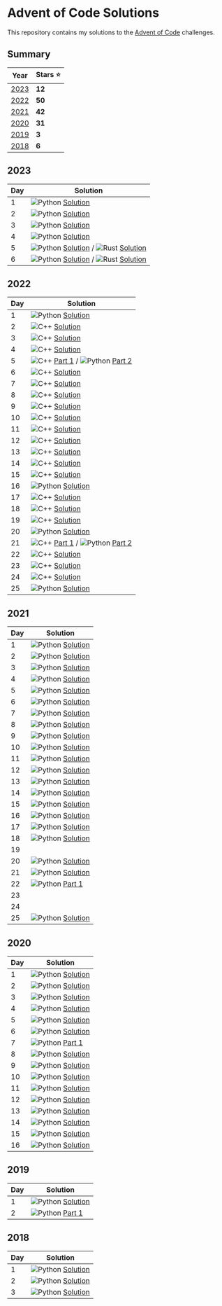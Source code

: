 # Advent of Code Solutions

This repository contains my solutions to the [Advent of Code](https://adventofcode.com/) challenges.

## Summary

| Year          | Stars ⭐️ |
|---------------|----------|
| [2023](#2023) | **12**   |
| [2022](#2022) | **50**   |
| [2021](#2021) | **42**   |
| [2020](#2020) | **31**   |
| [2019](#2019) | **3**    |
| [2018](#2018) | **6**    |

## 2023

| Day | Solution                                                                                                                                                                                                                                                                                                                                                   |
|-----|------------------------------------------------------------------------------------------------------------------------------------------------------------------------------------------------------------------------------------------------------------------------------------------------------------------------------------------------------------|
| 1   | ![Python](https://upload.wikimedia.org/wikipedia/commons/thumb/c/c3/Python-logo-notext.svg/14px-Python-logo-notext.svg.png) [Solution](2023/day_01.py)                                                                                                                                                                                                     |
| 2   | ![Python](https://upload.wikimedia.org/wikipedia/commons/thumb/c/c3/Python-logo-notext.svg/14px-Python-logo-notext.svg.png) [Solution](2023/day_02.py)                                                                                                                                                                                                     |
| 3   | ![Python](https://upload.wikimedia.org/wikipedia/commons/thumb/c/c3/Python-logo-notext.svg/14px-Python-logo-notext.svg.png) [Solution](2023/day_03.py)                                                                                                                                                                                                     |
| 4   | ![Python](https://upload.wikimedia.org/wikipedia/commons/thumb/c/c3/Python-logo-notext.svg/14px-Python-logo-notext.svg.png) [Solution](2023/day_04.py)                                                                                                                                                                                                     |
| 5   | ![Python](https://upload.wikimedia.org/wikipedia/commons/thumb/c/c3/Python-logo-notext.svg/14px-Python-logo-notext.svg.png) [Solution](2023/day_05.py) / ![Rust](https://upload.wikimedia.org/wikipedia/commons/thumb/d/d5/Rust_programming_language_black_logo.svg/14px-Rust_programming_language_black_logo.svg.png) [Solution](2023/day_05/src/main.rs) |
| 6   | ![Python](https://upload.wikimedia.org/wikipedia/commons/thumb/c/c3/Python-logo-notext.svg/14px-Python-logo-notext.svg.png) [Solution](2023/day_06.py) / ![Rust](https://upload.wikimedia.org/wikipedia/commons/thumb/d/d5/Rust_programming_language_black_logo.svg/14px-Rust_programming_language_black_logo.svg.png) [Solution](2023/day_06/src/main.rs) |

## 2022

| Day | Solution                                                                                                                                                                                                                                                                                              |
|-----|-------------------------------------------------------------------------------------------------------------------------------------------------------------------------------------------------------------------------------------------------------------------------------------------------------|
| 1   | ![Python](https://upload.wikimedia.org/wikipedia/commons/thumb/c/c3/Python-logo-notext.svg/14px-Python-logo-notext.svg.png) [Solution](2022/day_01.py)                                                                                                                                                |
| 2   | ![C++](https://upload.wikimedia.org/wikipedia/commons/thumb/1/18/ISO_C%2B%2B_Logo.svg/14px-ISO_C%2B%2B_Logo.svg.png) [Solution](2022/day_02.cpp)                                                                                                                                                      |
| 3   | ![C++](https://upload.wikimedia.org/wikipedia/commons/thumb/1/18/ISO_C%2B%2B_Logo.svg/14px-ISO_C%2B%2B_Logo.svg.png) [Solution](2022/day_02.cpp)                                                                                                                                                      |
| 4   | ![C++](https://upload.wikimedia.org/wikipedia/commons/thumb/1/18/ISO_C%2B%2B_Logo.svg/14px-ISO_C%2B%2B_Logo.svg.png) [Solution](2022/day_02.cpp)                                                                                                                                                      |
| 5   | ![C++](https://upload.wikimedia.org/wikipedia/commons/thumb/1/18/ISO_C%2B%2B_Logo.svg/14px-ISO_C%2B%2B_Logo.svg.png) [Part 1](2022/day_05.cpp) / ![Python](https://upload.wikimedia.org/wikipedia/commons/thumb/c/c3/Python-logo-notext.svg/14px-Python-logo-notext.svg.png) [Part 2](2022/day_05.py) |
| 6   | ![C++](https://upload.wikimedia.org/wikipedia/commons/thumb/1/18/ISO_C%2B%2B_Logo.svg/14px-ISO_C%2B%2B_Logo.svg.png) [Solution](2022/day_06.cpp)                                                                                                                                                      |
| 7   | ![C++](https://upload.wikimedia.org/wikipedia/commons/thumb/1/18/ISO_C%2B%2B_Logo.svg/14px-ISO_C%2B%2B_Logo.svg.png) [Solution](2022/day_07.cpp)                                                                                                                                                      |
| 8   | ![C++](https://upload.wikimedia.org/wikipedia/commons/thumb/1/18/ISO_C%2B%2B_Logo.svg/14px-ISO_C%2B%2B_Logo.svg.png) [Solution](2022/day_08.cpp)                                                                                                                                                      |
| 9   | ![C++](https://upload.wikimedia.org/wikipedia/commons/thumb/1/18/ISO_C%2B%2B_Logo.svg/14px-ISO_C%2B%2B_Logo.svg.png) [Solution](2022/day_09.cpp)                                                                                                                                                      |
| 10  | ![C++](https://upload.wikimedia.org/wikipedia/commons/thumb/1/18/ISO_C%2B%2B_Logo.svg/14px-ISO_C%2B%2B_Logo.svg.png) [Solution](2022/day_10.cpp)                                                                                                                                                      |
| 11  | ![C++](https://upload.wikimedia.org/wikipedia/commons/thumb/1/18/ISO_C%2B%2B_Logo.svg/14px-ISO_C%2B%2B_Logo.svg.png) [Solution](2022/day_11.cpp)                                                                                                                                                      |
| 12  | ![C++](https://upload.wikimedia.org/wikipedia/commons/thumb/1/18/ISO_C%2B%2B_Logo.svg/14px-ISO_C%2B%2B_Logo.svg.png) [Solution](2022/day_12.cpp)                                                                                                                                                      |
| 13  | ![C++](https://upload.wikimedia.org/wikipedia/commons/thumb/1/18/ISO_C%2B%2B_Logo.svg/14px-ISO_C%2B%2B_Logo.svg.png) [Solution](2022/day_13.cpp)                                                                                                                                                      |
| 14  | ![C++](https://upload.wikimedia.org/wikipedia/commons/thumb/1/18/ISO_C%2B%2B_Logo.svg/14px-ISO_C%2B%2B_Logo.svg.png) [Solution](2022/day_14.cpp)                                                                                                                                                      |
| 15  | ![C++](https://upload.wikimedia.org/wikipedia/commons/thumb/1/18/ISO_C%2B%2B_Logo.svg/14px-ISO_C%2B%2B_Logo.svg.png) [Solution](2022/day_15.cpp)                                                                                                                                                      |
| 16  | ![Python](https://upload.wikimedia.org/wikipedia/commons/thumb/c/c3/Python-logo-notext.svg/14px-Python-logo-notext.svg.png) [Solution](2022/day_16.py)                                                                                                                                                |
| 17  | ![C++](https://upload.wikimedia.org/wikipedia/commons/thumb/1/18/ISO_C%2B%2B_Logo.svg/14px-ISO_C%2B%2B_Logo.svg.png) [Solution](2022/day_17.cpp)                                                                                                                                                      |
| 18  | ![C++](https://upload.wikimedia.org/wikipedia/commons/thumb/1/18/ISO_C%2B%2B_Logo.svg/14px-ISO_C%2B%2B_Logo.svg.png) [Solution](2022/day_18.cpp)                                                                                                                                                      |
| 19  | ![C++](https://upload.wikimedia.org/wikipedia/commons/thumb/1/18/ISO_C%2B%2B_Logo.svg/14px-ISO_C%2B%2B_Logo.svg.png) [Solution](2022/day_19.cpp)                                                                                                                                                      |
| 20  | ![Python](https://upload.wikimedia.org/wikipedia/commons/thumb/c/c3/Python-logo-notext.svg/14px-Python-logo-notext.svg.png) [Solution](2022/day_20.py)                                                                                                                                                |
| 21  | ![C++](https://upload.wikimedia.org/wikipedia/commons/thumb/1/18/ISO_C%2B%2B_Logo.svg/14px-ISO_C%2B%2B_Logo.svg.png) [Part 1](2022/day_21.cpp) / ![Python](https://upload.wikimedia.org/wikipedia/commons/thumb/c/c3/Python-logo-notext.svg/14px-Python-logo-notext.svg.png) [Part 2](2022/day_21.py) |
| 22  | ![C++](https://upload.wikimedia.org/wikipedia/commons/thumb/1/18/ISO_C%2B%2B_Logo.svg/14px-ISO_C%2B%2B_Logo.svg.png) [Solution](2022/day_22.cpp)                                                                                                                                                      |
| 23  | ![C++](https://upload.wikimedia.org/wikipedia/commons/thumb/1/18/ISO_C%2B%2B_Logo.svg/14px-ISO_C%2B%2B_Logo.svg.png) [Solution](2022/day_23.cpp)                                                                                                                                                      |
| 24  | ![C++](https://upload.wikimedia.org/wikipedia/commons/thumb/1/18/ISO_C%2B%2B_Logo.svg/14px-ISO_C%2B%2B_Logo.svg.png) [Solution](2022/day_24.cpp)                                                                                                                                                      |
| 25  | ![Python](https://upload.wikimedia.org/wikipedia/commons/thumb/c/c3/Python-logo-notext.svg/14px-Python-logo-notext.svg.png) [Solution](2022/day_25.py)                                                                                                                                                |

## 2021

| Day | Solution                                                                                                                                               |
|-----|--------------------------------------------------------------------------------------------------------------------------------------------------------|
| 1   | ![Python](https://upload.wikimedia.org/wikipedia/commons/thumb/c/c3/Python-logo-notext.svg/14px-Python-logo-notext.svg.png) [Solution](2021/day_01.py) |
| 2   | ![Python](https://upload.wikimedia.org/wikipedia/commons/thumb/c/c3/Python-logo-notext.svg/14px-Python-logo-notext.svg.png) [Solution](2021/day_02.py) |
| 3   | ![Python](https://upload.wikimedia.org/wikipedia/commons/thumb/c/c3/Python-logo-notext.svg/14px-Python-logo-notext.svg.png) [Solution](2021/day_03.py) |
| 4   | ![Python](https://upload.wikimedia.org/wikipedia/commons/thumb/c/c3/Python-logo-notext.svg/14px-Python-logo-notext.svg.png) [Solution](2021/day_04.py) |
| 5   | ![Python](https://upload.wikimedia.org/wikipedia/commons/thumb/c/c3/Python-logo-notext.svg/14px-Python-logo-notext.svg.png) [Solution](2021/day_05.py) |
| 6   | ![Python](https://upload.wikimedia.org/wikipedia/commons/thumb/c/c3/Python-logo-notext.svg/14px-Python-logo-notext.svg.png) [Solution](2021/day_06.py) |
| 7   | ![Python](https://upload.wikimedia.org/wikipedia/commons/thumb/c/c3/Python-logo-notext.svg/14px-Python-logo-notext.svg.png) [Solution](2021/day_07.py) |
| 8   | ![Python](https://upload.wikimedia.org/wikipedia/commons/thumb/c/c3/Python-logo-notext.svg/14px-Python-logo-notext.svg.png) [Solution](2021/day_08.py) |
| 9   | ![Python](https://upload.wikimedia.org/wikipedia/commons/thumb/c/c3/Python-logo-notext.svg/14px-Python-logo-notext.svg.png) [Solution](2021/day_09.py) |
| 10  | ![Python](https://upload.wikimedia.org/wikipedia/commons/thumb/c/c3/Python-logo-notext.svg/14px-Python-logo-notext.svg.png) [Solution](2021/day_10.py) |
| 11  | ![Python](https://upload.wikimedia.org/wikipedia/commons/thumb/c/c3/Python-logo-notext.svg/14px-Python-logo-notext.svg.png) [Solution](2021/day_11.py) |
| 12  | ![Python](https://upload.wikimedia.org/wikipedia/commons/thumb/c/c3/Python-logo-notext.svg/14px-Python-logo-notext.svg.png) [Solution](2021/day_12.py) |
| 13  | ![Python](https://upload.wikimedia.org/wikipedia/commons/thumb/c/c3/Python-logo-notext.svg/14px-Python-logo-notext.svg.png) [Solution](2021/day_13.py) |
| 14  | ![Python](https://upload.wikimedia.org/wikipedia/commons/thumb/c/c3/Python-logo-notext.svg/14px-Python-logo-notext.svg.png) [Solution](2021/day_14.py) |
| 15  | ![Python](https://upload.wikimedia.org/wikipedia/commons/thumb/c/c3/Python-logo-notext.svg/14px-Python-logo-notext.svg.png) [Solution](2021/day_15.py) |
| 16  | ![Python](https://upload.wikimedia.org/wikipedia/commons/thumb/c/c3/Python-logo-notext.svg/14px-Python-logo-notext.svg.png) [Solution](2021/day_16.py) |
| 17  | ![Python](https://upload.wikimedia.org/wikipedia/commons/thumb/c/c3/Python-logo-notext.svg/14px-Python-logo-notext.svg.png) [Solution](2021/day_17.py) |
| 18  | ![Python](https://upload.wikimedia.org/wikipedia/commons/thumb/c/c3/Python-logo-notext.svg/14px-Python-logo-notext.svg.png) [Solution](2021/day_18.py) |
| 19  |                                                                                                                                                        |
| 20  | ![Python](https://upload.wikimedia.org/wikipedia/commons/thumb/c/c3/Python-logo-notext.svg/14px-Python-logo-notext.svg.png) [Solution](2021/day_20.py) |
| 21  | ![Python](https://upload.wikimedia.org/wikipedia/commons/thumb/c/c3/Python-logo-notext.svg/14px-Python-logo-notext.svg.png) [Solution](2021/day_21.py) |
| 22  | ![Python](https://upload.wikimedia.org/wikipedia/commons/thumb/c/c3/Python-logo-notext.svg/14px-Python-logo-notext.svg.png) [Part 1](2021/day_22.py)   |
| 23  |                                                                                                                                                        |
| 24  |                                                                                                                                                        |
| 25  | ![Python](https://upload.wikimedia.org/wikipedia/commons/thumb/c/c3/Python-logo-notext.svg/14px-Python-logo-notext.svg.png) [Solution](2021/day_25.py) |

## 2020

| Day | Solution                                                                                                                                               |
|-----|--------------------------------------------------------------------------------------------------------------------------------------------------------|
| 1   | ![Python](https://upload.wikimedia.org/wikipedia/commons/thumb/c/c3/Python-logo-notext.svg/14px-Python-logo-notext.svg.png) [Solution](2020/day_01.py) |
| 2   | ![Python](https://upload.wikimedia.org/wikipedia/commons/thumb/c/c3/Python-logo-notext.svg/14px-Python-logo-notext.svg.png) [Solution](2020/day_02.py) |
| 3   | ![Python](https://upload.wikimedia.org/wikipedia/commons/thumb/c/c3/Python-logo-notext.svg/14px-Python-logo-notext.svg.png) [Solution](2020/day_03.py) |
| 4   | ![Python](https://upload.wikimedia.org/wikipedia/commons/thumb/c/c3/Python-logo-notext.svg/14px-Python-logo-notext.svg.png) [Solution](2020/day_04.py) |
| 5   | ![Python](https://upload.wikimedia.org/wikipedia/commons/thumb/c/c3/Python-logo-notext.svg/14px-Python-logo-notext.svg.png) [Solution](2020/day_05.py) |
| 6   | ![Python](https://upload.wikimedia.org/wikipedia/commons/thumb/c/c3/Python-logo-notext.svg/14px-Python-logo-notext.svg.png) [Solution](2020/day_06.py) |
| 7   | ![Python](https://upload.wikimedia.org/wikipedia/commons/thumb/c/c3/Python-logo-notext.svg/14px-Python-logo-notext.svg.png) [Part 1](2020/day_07.py)   |
| 8   | ![Python](https://upload.wikimedia.org/wikipedia/commons/thumb/c/c3/Python-logo-notext.svg/14px-Python-logo-notext.svg.png) [Solution](2020/day_08.py) |
| 9   | ![Python](https://upload.wikimedia.org/wikipedia/commons/thumb/c/c3/Python-logo-notext.svg/14px-Python-logo-notext.svg.png) [Solution](2020/day_09.py) |
| 10  | ![Python](https://upload.wikimedia.org/wikipedia/commons/thumb/c/c3/Python-logo-notext.svg/14px-Python-logo-notext.svg.png) [Solution](2020/day_10.py) |
| 11  | ![Python](https://upload.wikimedia.org/wikipedia/commons/thumb/c/c3/Python-logo-notext.svg/14px-Python-logo-notext.svg.png) [Solution](2020/day_11.py) |
| 12  | ![Python](https://upload.wikimedia.org/wikipedia/commons/thumb/c/c3/Python-logo-notext.svg/14px-Python-logo-notext.svg.png) [Solution](2020/day_12.py) |
| 13  | ![Python](https://upload.wikimedia.org/wikipedia/commons/thumb/c/c3/Python-logo-notext.svg/14px-Python-logo-notext.svg.png) [Solution](2020/day_13.py) |
| 14  | ![Python](https://upload.wikimedia.org/wikipedia/commons/thumb/c/c3/Python-logo-notext.svg/14px-Python-logo-notext.svg.png) [Solution](2020/day_14.py) |
| 15  | ![Python](https://upload.wikimedia.org/wikipedia/commons/thumb/c/c3/Python-logo-notext.svg/14px-Python-logo-notext.svg.png) [Solution](2020/day_15.py) |
| 16  | ![Python](https://upload.wikimedia.org/wikipedia/commons/thumb/c/c3/Python-logo-notext.svg/14px-Python-logo-notext.svg.png) [Solution](2020/day_16.py) |

## 2019

| Day | Solution                                                                                                                                               |
|-----|--------------------------------------------------------------------------------------------------------------------------------------------------------|
| 1   | ![Python](https://upload.wikimedia.org/wikipedia/commons/thumb/c/c3/Python-logo-notext.svg/14px-Python-logo-notext.svg.png) [Solution](2019/day_01.py) |
| 2   | ![Python](https://upload.wikimedia.org/wikipedia/commons/thumb/c/c3/Python-logo-notext.svg/14px-Python-logo-notext.svg.png) [Part 1](2019/day_02.py)   |

## 2018

| Day | Solution                                                                                                                                               |
|-----|--------------------------------------------------------------------------------------------------------------------------------------------------------|
| 1   | ![Python](https://upload.wikimedia.org/wikipedia/commons/thumb/c/c3/Python-logo-notext.svg/14px-Python-logo-notext.svg.png) [Solution](2018/day_01.py) |
| 2   | ![Python](https://upload.wikimedia.org/wikipedia/commons/thumb/c/c3/Python-logo-notext.svg/14px-Python-logo-notext.svg.png) [Solution](2018/day_02.py) |
| 3   | ![Python](https://upload.wikimedia.org/wikipedia/commons/thumb/c/c3/Python-logo-notext.svg/14px-Python-logo-notext.svg.png) [Solution](2018/day_03.py) |
